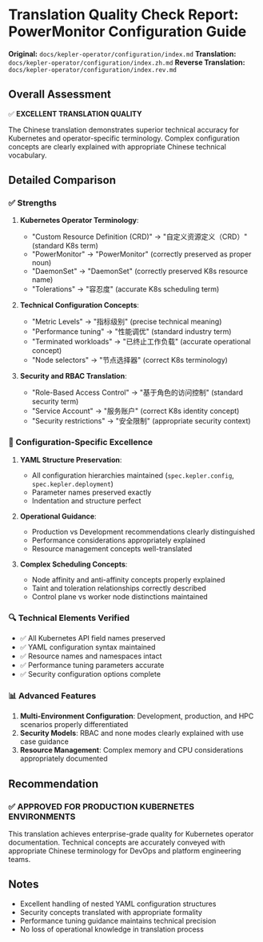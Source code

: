 # Translation Quality Check Report: PowerMonitor Configuration Guide

**Original:** `docs/kepler-operator/configuration/index.md`
**Translation:** `docs/kepler-operator/configuration/index.zh.md`
**Reverse Translation:** `docs/kepler-operator/configuration/index.rev.md`

## Overall Assessment

✅ **EXCELLENT TRANSLATION QUALITY**

The Chinese translation demonstrates superior technical accuracy for Kubernetes and operator-specific terminology. Complex configuration concepts are clearly explained with appropriate Chinese technical vocabulary.

## Detailed Comparison

### ✅ Strengths

1. **Kubernetes Operator Terminology**:
   - "Custom Resource Definition (CRD)" → "自定义资源定义（CRD）" (standard K8s term)
   - "PowerMonitor" → "PowerMonitor" (correctly preserved as proper noun)
   - "DaemonSet" → "DaemonSet" (correctly preserved K8s resource name)
   - "Tolerations" → "容忍度" (accurate K8s scheduling term)

2. **Technical Configuration Concepts**:
   - "Metric Levels" → "指标级别" (precise technical meaning)
   - "Performance tuning" → "性能调优" (standard industry term)
   - "Terminated workloads" → "已终止工作负载" (accurate operational concept)
   - "Node selectors" → "节点选择器" (correct K8s terminology)

3. **Security and RBAC Translation**:
   - "Role-Based Access Control" → "基于角色的访问控制" (standard security term)
   - "Service Account" → "服务账户" (correct K8s identity concept)
   - "Security restrictions" → "安全限制" (appropriate security context)

### 📝 Configuration-Specific Excellence

1. **YAML Structure Preservation**:
   - All configuration hierarchies maintained (`spec.kepler.config`, `spec.kepler.deployment`)
   - Parameter names preserved exactly
   - Indentation and structure perfect

2. **Operational Guidance**:
   - Production vs Development recommendations clearly distinguished
   - Performance considerations appropriately explained
   - Resource management concepts well-translated

3. **Complex Scheduling Concepts**:
   - Node affinity and anti-affinity concepts properly explained
   - Taint and toleration relationships correctly described
   - Control plane vs worker node distinctions maintained

### 🔍 Technical Elements Verified

- ✅ All Kubernetes API field names preserved
- ✅ YAML configuration syntax maintained
- ✅ Resource names and namespaces intact
- ✅ Performance tuning parameters accurate
- ✅ Security configuration options complete

### 📊 Advanced Features

1. **Multi-Environment Configuration**: Development, production, and HPC scenarios properly differentiated
2. **Security Models**: RBAC and none modes clearly explained with use case guidance
3. **Resource Management**: Complex memory and CPU considerations appropriately documented

## Recommendation

### ✅ APPROVED FOR PRODUCTION KUBERNETES ENVIRONMENTS

This translation achieves enterprise-grade quality for Kubernetes operator documentation. Technical concepts are accurately conveyed with appropriate Chinese terminology for DevOps and platform engineering teams.

## Notes

- Excellent handling of nested YAML configuration structures
- Security concepts translated with appropriate formality
- Performance tuning guidance maintains technical precision
- No loss of operational knowledge in translation process
